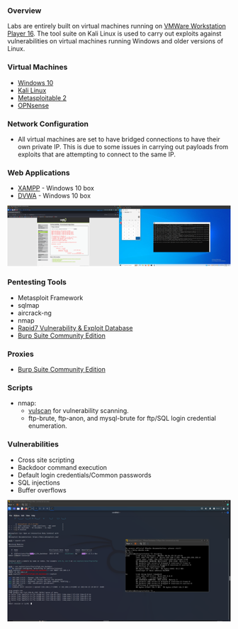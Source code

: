 ### Overview
Labs are entirely built on virtual machines running on [VMWare Workstation Player 16](https://www.vmware.com/products/workstation-player.html). The tool suite on Kali Linux is used to carry out exploits against vulnerabilities on virtual machines running Windows and older versions of Linux.

### Virtual Machines

* [Windows 10](https://www.microsoft.com/en-us/software-download/windows10)
* [Kali Linux](https://www.kali.org/get-kali/#kali-virtual-machines)
* [Metasploitable 2](https://sourceforge.net/projects/metasploitable/)
* [OPNsense](https://opnsense.org/download/)

### Network Configuration

* All virtual machines are set to have bridged connections to have their own private IP.
  This is due to some issues in carrying out payloads from exploits that are attempting to connect to the same IP.

### Web Applications

* [XAMPP](https://www.apachefriends.org/) - Windows 10 box
* [DVWA](https://github.com/digininja/DVWA) - Windows 10 box

![](./images/DVWA.png)

### Pentesting Tools

* Metasploit Framework
* sqlmap
* aircrack-ng
* nmap
* [Rapid7 Vulnerability & Exploit Database](https://www.rapid7.com/db/)
* [Burp Suite Community Edition](https://portswigger.net/burp/communitydownload)

### Proxies

* [Burp Suite Community Edition](https://portswigger.net/burp/communitydownload)

### Scripts

* nmap: 
    * [vulscan](https://github.com/scipag/vulscan) for vulnerability scanning.
    * ftp-brute, ftp-anon, and mysql-brute for ftp/SQL login credential enumeration.

### Vulnerabilities

* Cross site scripting
* Backdoor command execution
* Default login credentials/Common passwords
* SQL injections
* Buffer overflows

![](./images/METASPLOIT.png)
